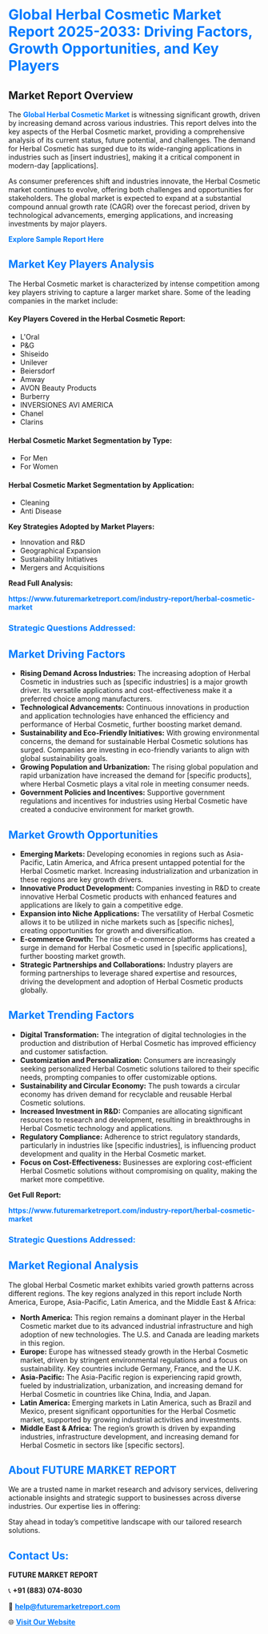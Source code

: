 <h1 style="color: #007BFF;">Global Herbal Cosmetic Market Report 2025-2033: Driving Factors, Growth Opportunities, and Key Players</h1>

<section id="overview">
<h2>Market Report Overview</h2>
<p>The <a href="https://www.futuremarketreport.com/industry-report/herbal-cosmetic-market" style="color: #007BFF; text-decoration: none;"><strong>Global Herbal Cosmetic Market</strong></a> is witnessing significant growth, driven by increasing demand across various industries. This report delves into the key aspects of the Herbal Cosmetic market, providing a comprehensive analysis of its current status, future potential, and challenges. The demand for Herbal Cosmetic has surged due to its wide-ranging applications in industries such as [insert industries], making it a critical component in modern-day [applications].</p>
<p>As consumer preferences shift and industries innovate, the Herbal Cosmetic market continues to evolve, offering both challenges and opportunities for stakeholders. The global market is expected to expand at a substantial compound annual growth rate (CAGR) over the forecast period, driven by technological advancements, emerging applications, and increasing investments by major players.</p>
</section>

<section id="overview">
<p><a href="https://www.futuremarketreport.com/request-sample/reportId=63902" style="color: #007BFF; text-decoration: none;"><strong>Explore Sample Report Here</strong></a></p>
</section>

<section id="key-players">
<h2 style="color: #007BFF;">Market Key Players Analysis</h2>
<p>The Herbal Cosmetic market is characterized by intense competition among key players striving to capture a larger market share. Some of the leading companies in the market include:</p>
<h4>Key Players Covered in the Herbal Cosmetic Report:</h4>
<ul><li>L&#039;Oral</li><li>P&amp;G</li><li>Shiseido</li><li>Unilever</li><li>Beiersdorf</li><li>Amway</li><li>AVON Beauty Products</li><li>Burberry</li><li>INVERSIONES AVI AMERICA</li><li>Chanel</li><li>Clarins</li></ul>
<h4>Herbal Cosmetic Market Segmentation by Type:</h4>
<ul><li>For Men</li><li>For Women</li></ul>

<h4>Herbal Cosmetic Market Segmentation by Application:</h4>
<ul><li>Cleaning</li><li>Anti Disease</li></ul>
<p><strong>Key Strategies Adopted by Market Players:</strong></p>
<ul>
<li>Innovation and R&D</li>
<li>Geographical Expansion</li>
<li>Sustainability Initiatives</li>
<li>Mergers and Acquisitions</li>
</ul>
</section>

<section>
<p><strong>Read Full Analysis: </strong></p><a href="https://www.futuremarketreport.com/industry-report/herbal-cosmetic-market" style="color: #007BFF; text-decoration: none;"><strong>https://www.futuremarketreport.com/industry-report/herbal-cosmetic-market</strong></a>
<h3 style="color: #007BFF;">Strategic Questions Addressed:</h3>
</section>

<section id="driving-factors">
<h2 style="color: #007BFF;">Market Driving Factors</h2>
<ul>
<li><strong>Rising Demand Across Industries:</strong> The increasing adoption of Herbal Cosmetic in industries such as [specific industries] is a major growth driver. Its versatile applications and cost-effectiveness make it a preferred choice among manufacturers.</li>
<li><strong>Technological Advancements:</strong> Continuous innovations in production and application technologies have enhanced the efficiency and performance of Herbal Cosmetic, further boosting market demand.</li>
<li><strong>Sustainability and Eco-Friendly Initiatives:</strong> With growing environmental concerns, the demand for sustainable Herbal Cosmetic solutions has surged. Companies are investing in eco-friendly variants to align with global sustainability goals.</li>
<li><strong>Growing Population and Urbanization:</strong> The rising global population and rapid urbanization have increased the demand for [specific products], where Herbal Cosmetic plays a vital role in meeting consumer needs.</li>
<li><strong>Government Policies and Incentives:</strong> Supportive government regulations and incentives for industries using Herbal Cosmetic have created a conducive environment for market growth.</li>
</ul>
</section>

<section id="growth-opportunities">
<h2 style="color: #007BFF;">Market Growth Opportunities</h2>
<ul>
<li><strong>Emerging Markets:</strong> Developing economies in regions such as Asia-Pacific, Latin America, and Africa present untapped potential for the Herbal Cosmetic market. Increasing industrialization and urbanization in these regions are key growth drivers.</li>
<li><strong>Innovative Product Development:</strong> Companies investing in R&D to create innovative Herbal Cosmetic products with enhanced features and applications are likely to gain a competitive edge.</li>
<li><strong>Expansion into Niche Applications:</strong> The versatility of Herbal Cosmetic allows it to be utilized in niche markets such as [specific niches], creating opportunities for growth and diversification.</li>
<li><strong>E-commerce Growth:</strong> The rise of e-commerce platforms has created a surge in demand for Herbal Cosmetic used in [specific applications], further boosting market growth.</li>
<li><strong>Strategic Partnerships and Collaborations:</strong> Industry players are forming partnerships to leverage shared expertise and resources, driving the development and adoption of Herbal Cosmetic products globally.</li>
</ul>
</section>

<section id="trending-factors">
<h2 style="color: #007BFF;">Market Trending Factors</h2>
<ul>
<li><strong>Digital Transformation:</strong> The integration of digital technologies in the production and distribution of Herbal Cosmetic has improved efficiency and customer satisfaction.</li>
<li><strong>Customization and Personalization:</strong> Consumers are increasingly seeking personalized Herbal Cosmetic solutions tailored to their specific needs, prompting companies to offer customizable options.</li>
<li><strong>Sustainability and Circular Economy:</strong> The push towards a circular economy has driven demand for recyclable and reusable Herbal Cosmetic solutions.</li>
<li><strong>Increased Investment in R&D:</strong> Companies are allocating significant resources to research and development, resulting in breakthroughs in Herbal Cosmetic technology and applications.</li>
<li><strong>Regulatory Compliance:</strong> Adherence to strict regulatory standards, particularly in industries like [specific industries], is influencing product development and quality in the Herbal Cosmetic market.</li>
<li><strong>Focus on Cost-Effectiveness:</strong> Businesses are exploring cost-efficient Herbal Cosmetic solutions without compromising on quality, making the market more competitive.</li>
</ul>
</section>

<section>
<p><strong>Get Full Report: </strong></p><a href="https://www.futuremarketreport.com/industry-report/herbal-cosmetic-market" style="color: #007BFF; text-decoration: none;"><strong>https://www.futuremarketreport.com/industry-report/herbal-cosmetic-market</strong></a>
<h3 style="color: #007BFF;">Strategic Questions Addressed:</h3>
</section>


<section id="regional-analysis">
<h2 style="color: #007BFF;">Market Regional Analysis</h2>
<p>The global Herbal Cosmetic market exhibits varied growth patterns across different regions. The key regions analyzed in this report include North America, Europe, Asia-Pacific, Latin America, and the Middle East & Africa:</p>
<ul>
<li><strong>North America:</strong> This region remains a dominant player in the Herbal Cosmetic market due to its advanced industrial infrastructure and high adoption of new technologies. The U.S. and Canada are leading markets in this region.</li>
<li><strong>Europe:</strong> Europe has witnessed steady growth in the Herbal Cosmetic market, driven by stringent environmental regulations and a focus on sustainability. Key countries include Germany, France, and the U.K.</li>
<li><strong>Asia-Pacific:</strong> The Asia-Pacific region is experiencing rapid growth, fueled by industrialization, urbanization, and increasing demand for Herbal Cosmetic in countries like China, India, and Japan.</li>
<li><strong>Latin America:</strong> Emerging markets in Latin America, such as Brazil and Mexico, present significant opportunities for the Herbal Cosmetic market, supported by growing industrial activities and investments.</li>
<li><strong>Middle East & Africa:</strong> The region’s growth is driven by expanding industries, infrastructure development, and increasing demand for Herbal Cosmetic in sectors like [specific sectors].</li>
</ul>
</section>

<footer>
<h2 style="color: #007BFF;">About FUTURE MARKET REPORT</h2>
<p>We are a trusted name in market research and advisory services, delivering actionable insights and strategic support to businesses across diverse industries. Our expertise lies in offering:</p>

<p>Stay ahead in today’s competitive landscape with our tailored research solutions.</p>

<h2 style="color: #007BFF;">Contact Us:</h2>
<p><strong>FUTURE MARKET REPORT</strong></p>
<p>📞 <strong>+91 (883) 074-8030</strong></p>
<p>📧 <strong><a href="mailto:help@futuremarketreport.com" style="color: #007BFF;">help@futuremarketreport.com</a></strong></p>
<p>🌐 <strong><a href="https://www.futuremarketreport.com/" style="color: #007BFF;">Visit Our Website</a></strong></p>
</footer>